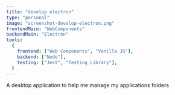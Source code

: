```yaml
---
title: "develop electron"
type: "personal"
image: "screenshot-develop-electron.png"
frontendMain: "WebComponents"
backendMain: "Electron"
tools:
  {
    frontend: ["Web Components", "Vanilla JS"],
    backend: ["Node"],
    testing: ["Jest", "Testing Library"],
  }
---
```


A desktop application to help me manage my applications folders

<!-- end -->
